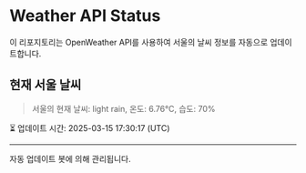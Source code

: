 
# Weather API Status

이 리포지토리는 OpenWeather API를 사용하여 서울의 날씨 정보를 자동으로 업데이트합니다.

## 현재 서울 날씨
> 서울의 현재 날씨: light rain, 온도: 6.76°C, 습도: 70%

⏳ 업데이트 시간: 2025-03-15 17:30:17 (UTC)

---
자동 업데이트 봇에 의해 관리됩니다.
